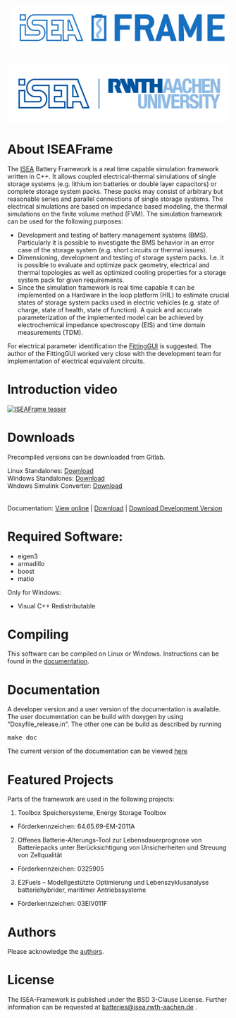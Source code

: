 

<pre>
 
 <img src="misc/images/logo.jpg" /> 

</pre>

<div align=right>
<a href="http://www.isea.rwth-aachen.de/">  <img src="misc/images/logo_isea.png" width="500" /> </a>
</div>

About ISEAFrame
==============================
The <a href=http://www.isea.rwth-aachen.de/>ISEA</a> Battery Framework is a real time capable simulation framework  written in C++. It allows coupled electrical-thermal simulations of single storage systems (e.g. lithium ion batteries or double layer capacitors) or complete storage system packs. These packs may consist of arbitrary but reasonable series and parallel connections of single storage systems. The electrical simulations are based on impedance based modeling, the thermal simulations on the finite volume method (FVM).
The simulation framework can be used for the following purposes:
+ Development and testing of battery management systems (BMS). Particularly it is possible to investigate the BMS behavior in an error case of the storage system (e.g. short circuits or thermal issues).
+ Dimensioning, development and testing of storage system packs. I.e. it is possible to evaluate and optimize pack geometry, electrical and thermal topologies as well as optimized cooling properties for a storage system pack for given requirements.
+ Since the simulation framework is real time capable it can be implemented on a Hardware in the loop platform (HIL) to estimate crucial states of storage system packs used in electric vehicles (e.g. state of charge, state of health, state of function). A quick and accurate parameterization of the implemented model can be achieved by electrochemical impedance spectroscopy (EIS) and time domain measurements (TDM).


For electrical parameter identification the [FittingGUI](https://github.com/HWitz/FittingGUI ) is suggested.
The author of the FittingGUI worked very close with the development team for implementation of electrical equivalent circuits.


Introduction video
===================
[![ISEAFrame teaser](http://img.youtube.com/vi/mcJhqVV0yNU/0.jpg)](http://www.youtube.com/watch?v=mcJhqVV0yNU "ISEAFrame teaser")


Downloads
=========
Precompiled versions can be downloaded from Gitlab.

Linux Standalones: [Download](https://git.rwth-aachen.de/isea/framework/-/jobs/artifacts/master/download?job=linux_standalones)<br/>
Windows Standalones: [Download](https://git.rwth-aachen.de/isea/framework/-/jobs/artifacts/master/download?job=windows_standalones)<br/>
Wndows Simulink Converter: [Download](https://git.rwth-aachen.de/isea/framework/-/jobs/artifacts/master/download?job=windows_simulink_converter)<br/>
<br/><br/>
Documentation: [View online](https://isea.pages.rwth-aachen.de/framework) | [Download](https://git.rwth-aachen.de/isea/framework/-/jobs/artifacts/master/download?job=documentation) | [Download Development Version](https://git.rwth-aachen.de/isea/framework/-/jobs/artifacts/master/download?job=development_documentation)


Required Software:
==============================
+ eigen3
+ armadillo
+ boost
+ matio

Only for Windows:
+ Visual C++ Redistributable

Compiling
=========
This software can be compiled on Linux or Windows. Instructions can be found in the [documentation](https://isea.pages.rwth-aachen.de/framework/compiling.html).

Documentation
=========
A developer version and a user version of the documentation is available.
The user documentation can be build with doxygen by using "Doxyfile_release.in".
The other one can be build as described by running 
<pre>
make doc 
</pre>

The current version of the documentation can be viewed [here](https://isea.pages.rwth-aachen.de/framework)

Featured Projects
=================
Parts of the framework are used in the following projects:
1. Toolbox Speichersysteme, Energy Storage Toolbox 
  * Förderkennzeichen: 64.65.69-EM-2011A

2. Offenes Batterie-Alterungs-Tool zur Lebensdauerprognose von Batteriepacks unter Berücksichtigung von Unsicherheiten und Streuung von Zellqualität
  * Förderkennzeichen: 0325905

3. E2Fuels – Modellgestützte Optimierung und Lebenszyklusanalyse batteriehybrider, maritimer Antriebssysteme
  * Förderkennzeichen: 03EIV011F

Authors
===========
Please acknowledge the [authors](DevelopmentTeam.md).

License
=========
The ISEA-Framework is published under the BSD 3-Clause License.
Further information can be requested at batteries@isea.rwth-aachen.de .


